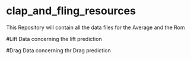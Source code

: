 # clap_and_fling_resources
This Repository will contain all the data files for the Average and the Rom 

#Lift
Data concerning the lift prediction

#Drag
Data concerning thr Drag prediction

